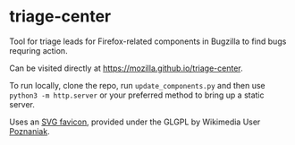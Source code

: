 # triage-center

Tool for triage leads for Firefox-related components in Bugzilla to find bugs
requring action.

Can be visited directly at https://mozilla.github.io/triage-center.

To run locally, clone the repo, run `update_components.py` and then use
`python3 -m http.server` or your preferred method to bring up a static server.

Uses an [SVG favicon](https://commons.wikimedia.org/wiki/File:Green_bug_and_broom.svg),
provided under the GLGPL by Wikimedia User [Poznaniak](https://commons.wikimedia.org/wiki/User:Poznaniak).
